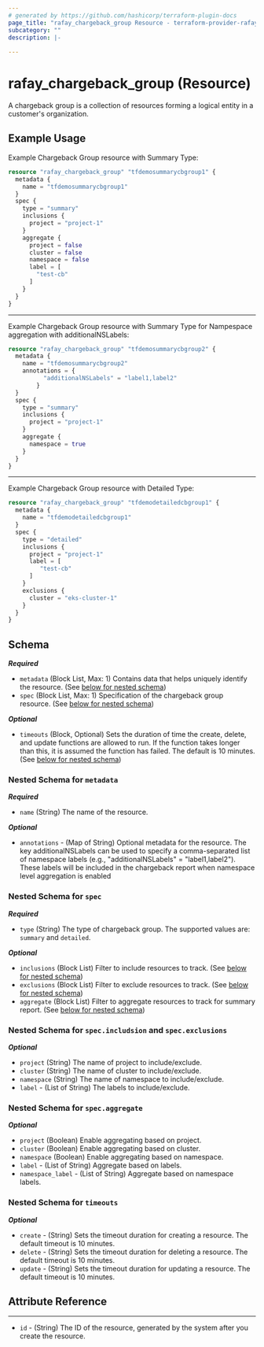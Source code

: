```yaml
---
# generated by https://github.com/hashicorp/terraform-plugin-docs
page_title: "rafay_chargeback_group Resource - terraform-provider-rafay"
subcategory: ""
description: |-
  
---
```


# rafay_chargeback_group (Resource)

A chargeback group is a collection of resources forming a logical entity in a customer's organization.

## Example Usage

Example Chargeback Group resource with Summary Type:

```terraform
resource "rafay_chargeback_group" "tfdemosummarycbgroup1" {
  metadata {
    name = "tfdemosummarycbgroup1"
  }
  spec {
    type = "summary"
    inclusions {
      project = "project-1"
    }
    aggregate {
      project = false
      cluster = false
      namespace = false
      label = [
        "test-cb"
      ]
    }
  }
}
```

---

Example Chargeback Group resource with Summary Type for Nampespace aggregation with additionalNSLabels:

```terraform
resource "rafay_chargeback_group" "tfdemosummarycbgroup2" {
  metadata {
    name = "tfdemosummarycbgroup2"
    annotations = {
          "additionalNSLabels" = "label1,label2"
        }
  }
  spec {
    type = "summary"
    inclusions {
      project = "project-1"
    }
    aggregate {
      namespace = true
    }
  }
}
```

---

Example Chargeback Group resource with Detailed Type:

```terraform
resource "rafay_chargeback_group" "tfdemodetailedcbgroup1" {
  metadata {
    name = "tfdemodetailedcbgroup1"
  }
  spec {
    type = "detailed"
    inclusions {
      project = "project-1"
      label = [
         "test-cb"
      ]
    }
    exclusions {
      cluster = "eks-cluster-1"
    }
  }
}
```

<!-- schema generated by tfplugindocs -->
## Schema

***Required***

- `metadata` (Block List, Max: 1) Contains data that helps uniquely identify the resource. (See [below for nested schema](#nestedblock--metadata))
- `spec` (Block List, Max: 1) Specification of the chargeback group resource. (See [below for nested schema](#nestedblock--spec))

***Optional***

- `timeouts` (Block, Optional) Sets the duration of time the create, delete, and update functions are allowed to run. If the function takes longer than this, it is assumed the function has failed. The default is 10 minutes. (See [below for nested schema](#nestedblock--timeouts))

<a id="nestedblock--metadata"></a>
### Nested Schema for `metadata`

***Required***

- `name` (String) The name of the resource.

***Optional***

- `annotations` - (Map of String) Optional metadata for the resource. The key additionalNSLabels can be used to specify a comma-separated list of namespace labels (e.g., "additionalNSLabels" = "label1,label2"). These labels will be included in the chargeback report when namespace level aggregation is enabled

<a id="nestedblock--spec"></a>
### Nested Schema for `spec`

***Required***

- `type` (String) The type of chargeback group. The supported values are: `summary` and `detailed`.

***Optional***

- `inclusions` (Block List) Filter to include resources to track. (See [below for nested schema](#nestedblock--spec--filter))
- `exclusions` (Block List) Filter to exclude resources to track. (See [below for nested schema](#nestedblock--spec--filter))
- `aggregate` (Block List) Filter to aggregate resources to track for summary report. (See [below for nested schema](#nestedblock--spec--aggregate-filter))

<a id="nestedblock--spec--filter"></a>
### Nested Schema for `spec.includsion` and `spec.exclusions`

***Optional***

- `project` (String) The name of project to include/exclude.
- `cluster` (String) The name of cluster to include/exclude.
- `namespace` (String) The name of namespace to include/exclude.
- `label` - (List of String) The labels to include/exclude.

<a id="nestedblock--spec--aggregate-filter"></a>
### Nested Schema for `spec.aggregate`

***Optional***

- `project` (Boolean) Enable aggregating based on project.
- `cluster` (Boolean) Enable aggregating based on cluster.
- `namespace` (Boolean) Enable aggregating based on namespace.
- `label` - (List of String) Aggregate based on labels.
- `namespace_label` - (List of String) Aggregate based on namespace labels.

<a id="nestedblock--timeouts"></a>
### Nested Schema for `timeouts`

***Optional***

- `create` - (String) Sets the timeout duration for creating a resource. The default timeout is 10 minutes.
- `delete` - (String) Sets the timeout duration for deleting a resource. The default timeout is 10 minutes.
- `update` - (String) Sets the timeout duration for updating a resource. The default timeout is 10 minutes.

## Attribute Reference

---

- `id` - (String) The ID of the resource, generated by the system after you create the resource.
